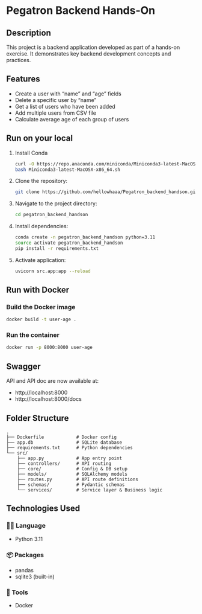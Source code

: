 # Pegatron Backend Hands-On

## Description

This project is a backend application developed as part of a hands-on exercise. It demonstrates key backend development concepts and practices.

## Features

- Create a user with “name” and “age” fields
- Delete a specific user by “name”
- Get a list of users who have been added
- Add multiple users from CSV file
- Calculate average age of each group of users

## Run on your local

1. Install Conda

   ```bash
   curl -O https://repo.anaconda.com/miniconda/Miniconda3-latest-MacOSX-x86_64.sh
   bash Miniconda3-latest-MacOSX-x86_64.sh

   ```

2. Clone the repository:

   ```bash
   git clone https://github.com/hellowhaaa/Pegatron_backend_handson.git
   ```

3. Navigate to the project directory:
   ```bash
   cd pegatron_backend_handson
   ```
4. Install dependencies:
   ```bash
   conda create -n pegatron_backend_handson python=3.11
   source activate pegatron_backend_handson
   pip install -r requirements.txt
   ```
5. Activate application:
   ```bash
   uvicorn src.app:app --reload
   ```

## Run with Docker

### Build the Docker image

```bash
docker build -t user-age .
```

### Run the container

```bash
docker run -p 8000:8000 user-age
```

## Swagger

API and API doc are now available at:

- http://localhost:8000
- http://localhost:8000/docs

## Folder Structure

```
.
├── Dockerfile            # Docker config
├── app.db                # SQLite database
├── requirements.txt      # Python dependencies
└── src/
    ├── app.py            # App entry point
    ├── controllers/      # API routing
    ├── core/             # Config & DB setup
    ├── models/           # SQLAlchemy models
    ├── routes.py         # API route definitions
    ├── schemas/          # Pydantic schemas
    └── services/         # Service layer & Business logic
```

## Technologies Used

### 🧑‍💻 Language

- Python 3.11

### 📦 Packages

- pandas
- sqlite3 (built-in)

### 🐳 Tools

- Docker
